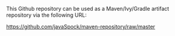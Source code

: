 This Github repository can be used as a Maven/Ivy/Gradle artifact repository via the following URL:

https://github.com/javaSpock/maven-repository/raw/master